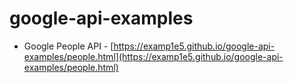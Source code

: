 # google-api-examples

* Google People API - [https://examp1e5.github.io/google-api-examples/people.html](https://examp1e5.github.io/google-api-examples/people.html)
